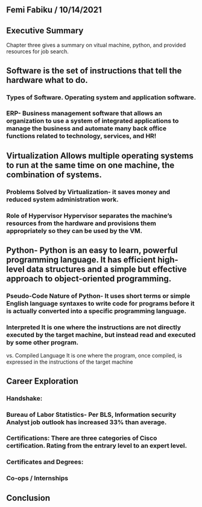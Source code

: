 ## Femi Fabiku / 10/14/2021

## Executive Summary 
Chapter three gives a summary on vitual machine, python, and provided resources for job search. 

## Software is the set of instructions that tell the hardware what to do. 


### Types of Software. Operating system and application software.
### ERP- Business management software that allows an organization to use a system of integrated applications to manage the business and automate many back office functions related to technology, services, and HR!



## Virtualization Allows multiple operating systems to run at the same time on one machine, the combination of systems.

### Problems Solved by Virtualization- it saves money and reduced system administration work. 

### Role of Hypervisor Hypervisor separates the machine’s resources from the hardware and provisions them appropriately so they can be used by the VM. 


## Python- Python is an easy to learn, powerful programming language. It has efficient high-level data structures and a simple but effective approach to object-oriented programming. 

### Pseudo-Code Nature of Python- It uses short terms or simple English language syntaxes to write code for programs before it is actually converted into a specific programming language.

### Interpreted  It is one where the instructions are not directly executed by the target machine, but instead read and executed by some other program. 
vs. 
Compiled Language  It is one where the program, once compiled, is expressed in the instructions of the target machine

## Career Exploration

### Handshake: 
### Bureau of Labor Statistics- Per BLS, Information security Analyst job outlook has increased 33% than average.
### Certifications: There are three categories of Cisco certification. Rating from the entrary level to an expert level.
### Certificates and Degrees: 
### Co-ops / Internships

## Conclusion
